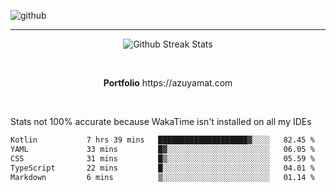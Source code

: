 ![github](https://media.discordapp.net/attachments/881363147364118528/1142610121697021952/background.png?width=1000&height=300)<br>
___
<p align="center">
  <img alt="Github Streak Stats" src="https://streak-stats.demolab.com?user=Azuyamat&theme=transparent&hide_border=true"/>
</p><br>
<p align="center">
      <strong>Portfolio</strong> https://azuyamat.com
</p><br>

Stats not 100% accurate because WakaTime isn't installed on all my IDEs
<!--START_SECTION:waka-->

```txt
Kotlin           7 hrs 39 mins   ████████████████████▓░░░░   82.45 %
YAML             33 mins         █▓░░░░░░░░░░░░░░░░░░░░░░░   06.05 %
CSS              31 mins         █▒░░░░░░░░░░░░░░░░░░░░░░░   05.59 %
TypeScript       22 mins         █░░░░░░░░░░░░░░░░░░░░░░░░   04.01 %
Markdown         6 mins          ▒░░░░░░░░░░░░░░░░░░░░░░░░   01.14 %
```

<!--END_SECTION:waka-->
